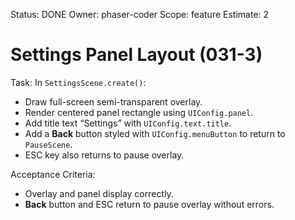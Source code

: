 Status: DONE
Owner: phaser-coder
Scope: feature
Estimate: 2

# Settings Panel Layout (031-3)

Task: In `SettingsScene.create()`:

- Draw full-screen semi-transparent overlay.
- Render centered panel rectangle using `UIConfig.panel`.
- Add title text “Settings” with `UIConfig.text.title`.
- Add a **Back** button styled with `UIConfig.menuButton` to return to `PauseScene`.
- ESC key also returns to pause overlay.

Acceptance Criteria:

- Overlay and panel display correctly.
- **Back** button and ESC return to pause overlay without errors.
